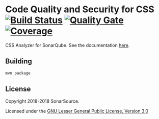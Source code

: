 # Code Quality and Security for CSS [![Build Status](https://travis-ci.org/SonarSource/sonar-css.svg?branch=master)](https://travis-ci.org/SonarSource/sonar-css) [![Quality Gate](https://next.sonarqube.com/sonarqube/api/project_badges/measure?project=org.sonarsource.css%3Acss&metric=alert_status)](https://next.sonarqube.com/sonarqube/dashboard?id=org.sonarsource.css%3Acss) [![Coverage](https://next.sonarqube.com/sonarqube/api/project_badges/measure?project=org.sonarsource.css%3Acss&metric=coverage)](https://next.sonarqube.com/sonarqube/component_measures?id=org.sonarsource.css%3Acss&metric=coverage)
CSS Analyzer for SonarQube. See the documentation [here](https://docs.sonarqube.org/display/PLUG/Sonarcss).


## Building

```bash
mvn package
```
   
    
## License

Copyright 2018-2018 SonarSource.

Licensed under the [GNU Lesser General Public License, Version 3.0](http://www.gnu.org/licenses/lgpl.txt)
